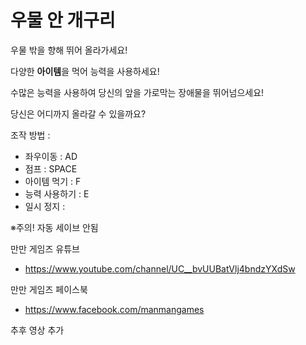 # 우물 안 개구리

우물 밖을 향해 뛰어 올라가세요!

다양한 <b>아이템</b>을 먹어 능력을 사용하세요!

수많은 능력을 사용하여 당신의 앞을 가로막는 장애물을 뛰어넘으세요!

당신은 어디까지 올라갈 수 있을까요?

조작 방법 :
  - 좌우이동 : AD
  - 점프 : SPACE
  - 아이템 먹기 : F
  - 능력 사용하기 : E
  - 일시 정지 : 
  
  ※주의! 자동 세이브 안됨
  
  
  만만 게임즈 유튜브
   - https://www.youtube.com/channel/UC__bvUUBatVlj4bndzYXdSw
   
   만만 게임즈 페이스북
   - https://www.facebook.com/manmangames
   
   
   추후 영상 추가
